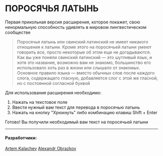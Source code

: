 # ПОРОСЯЧЬЯ ЛАТЫНЬ
Первая прикольная версия расширения, которое покажет, свою ненормальную способность удивлять в мировом лингвестическом сообществе


> Поросячья латынь или свинский латинский не имеет никакого отношения к латыни. Кроме этого на поросячьей латыни умеют говорить все, просто некоторые об этом еще не догадываются. Как вы уже поняли свинский латинский — это шутливый язык, и хотя это название, возможно вам не знакомо, большинство его использовало хоть раз в жизни или слышало от знакомых. Основное правило языка — вместо обычных слов после каждого слога, содержащего гласную, добавляется слог с этой же гласной, но с постоянной согласной буквой

Для использования расширения необходимо:

1. Нажать на текстовое поле
2. Ввести нужный вам текст для перевода в поросячью латынь
3. Нажать на кнопку "Хрюкнуть" либо комбинацию клавиш Shift + Enter

Готово! Вы получили необходимый вам текст на поросячьей латыни
___
#### Разработчики:

[Artem Kalachev](https://github.com/kalachlegends)
[Alexandr Obrazkov](https://github.com/chudickgumanoid)

<!-- Благодарность принимаем переводом на карту Halyk Bank 4405 6398 1440 1566 -->